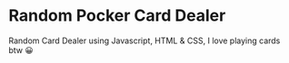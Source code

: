 # Random Pocker Card Dealer

Random Card Dealer using Javascript, HTML & CSS, I love playing cards btw 😀
